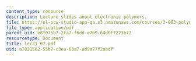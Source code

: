 ```yaml
---
content_type: resource
description: Lecture slides about electronic polymers.
file: https://ol-ocw-studio-app-qa.s3.amazonaws.com/courses/3-063-polymer-physics-spring-2007/a703156255b7c3ea03a7ad9a77f2aadf_lec21_07.pdf
file_type: application/pdf
parent_uid: e8f075b7-2fa7-f6dd-e7b9-64d0f7223b72
resourcetype: Document
title: lec21_07.pdf
uid: a7031562-55b7-c3ea-03a7-ad9a77f2aadf
---
```


